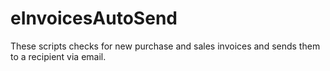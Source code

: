 # eInvoicesAutoSend
These scripts checks for new purchase and sales invoices and sends them to a recipient via email.
